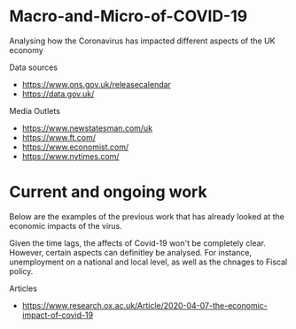 # Macro-and-Micro-of-COVID-19
Analysing how the Coronavirus has impacted different aspects of the UK economy

Data sources
- https://www.ons.gov.uk/releasecalendar
- https://data.gov.uk/

Media Outlets
- https://www.newstatesman.com/uk
- https://www.ft.com/
- https://www.economist.com/
- https://www.nytimes.com/

# Current and ongoing work
Below are the examples of the previous work that has already looked at the economic impacts of the virus.

Given the time lags, the affects of Covid-19 won't be completely clear. However, certain aspects can definitley be analysed. For instance, unemployment on a national and local level, as well as the chnages to Fiscal policy.

Articles
- https://www.research.ox.ac.uk/Article/2020-04-07-the-economic-impact-of-covid-19


